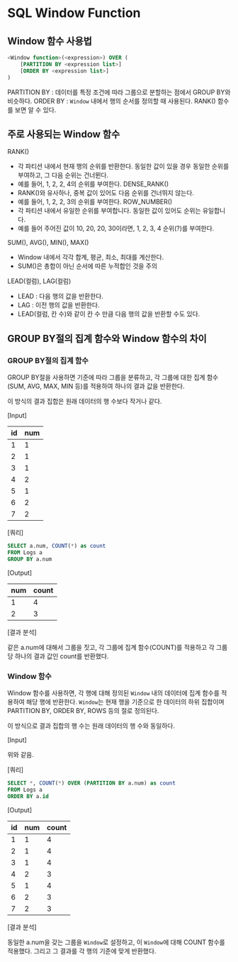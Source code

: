 # SQL Window Function

## Window 함수 사용법

```sql
<Window function>(<expression>) OVER (
    [PARTITION BY <expression list>]
    [ORDER BY <expression list>]
)
```

PARTITION BY : 데이터를 특정 조건에 따라 그룹으로 분할하는 점에서 GROUP BY와 비슷하다.
ORDER BY : `Window` 내에서 행의 순서를 정의할 때 사용된다. RANK() 함수를 보면 알 수 있다.

## 주로 사용되는 Window 함수

RANK()
 - 각 파티션 내에서 현재 행의 순위를 반환한다. 동일한 값이 있을 경우 동일한 순위를 부여하고, 그 다음 순위는 건너뛴다.
 - 예를 들어, 1, 2, 2, 4의 순위를 부여한다.
DENSE_RANK()
 - RANK()와 유사하나, 중복 값이 있어도 다음 순위를 건너뛰지 않는다.
 - 예를 들어, 1, 2, 2, 3의 순위를 부여한다.
ROW_NUMBER()
 - 각 파티션 내에서 유일한 순위를 부여합니다. 동일한 값이 있어도 순위는 유일합니다.
 - 예를 들어 주어진 값이 10, 20, 20, 30이라면, 1, 2, 3, 4 순위(?)를 부여한다.

SUM(), AVG(), MIN(), MAX()
 - Window 내에서 각각 합계, 평균, 최소, 최대를 계산한다.
 - SUM()은 총합이 아닌 순서에 따른 누적합인 것을 주의
 
LEAD(컬럼), LAG(컬럼)
 - LEAD : 다음 행의 값을 반환한다.
 - LAG : 이전 행의 값을 반환한다.
 - LEAD(컬럼, 칸 수)와 같이 칸 수 만큼 다음 행의 값을 반환할 수도 있다.

## GROUP BY절의 집계 함수와 Window 함수의 차이

### GROUP BY절의 집계 함수

GROUP BY절을 사용하면 기준에 따라 그룹을 분류하고, 각 그룹에 대한 집계 함수(SUM, AVG, MAX, MIN 등)를 적용하여 하나의 결과 값을 반환한다.

이 방식의 결과 집합은 원래 데이터의 행 수보다 작거나 같다.

[Input]

| id | num |
| -- | --- |
| 1  | 1   |
| 2  | 1   |
| 3  | 1   |
| 4  | 2   |
| 5  | 1   |
| 6  | 2   |
| 7  | 2   |

[쿼리]

```sql
SELECT a.num, COUNT(*) as count
FROM Logs a
GROUP BY a.num
```

[Output]

| num | count |
| --- | ----- |
| 1   | 4     |
| 2   | 3     |

[결과 분석]

같은 a.num에 대해서 그룹을 짓고, 각 그룹에 집계 함수(COUNT)를 적용하고 각 그룹당 하나의 결과 값인 count를 반환했다.


### Window 함수
Window 함수를 사용하면, 각 행에 대해 정의된 `Window` 내의 데이터에 집계 함수를 적용하여 해당 행에 반환한다. `Window`는 현재 행을 기준으로 한 데이터의 하위 집합이며 PARTITION BY, ORDER BY, ROWS 등의 절로 정의된다. 

이 방식으로 결과 집합의 행 수는 원래 데이터의 행 수와 동일하다.

[Input]

위와 같음.

[쿼리]

```sql
SELECT *, COUNT(*) OVER (PARTITION BY a.num) as count
FROM Logs a
ORDER BY a.id
```

[Output]

| id | num | count |
| -- | --- | ----- |
| 1  | 1   | 4     |
| 2  | 1   | 4     |
| 3  | 1   | 4     |
| 4  | 2   | 3     |
| 5  | 1   | 4     |
| 6  | 2   | 3     |
| 7  | 2   | 3     |

[결과 분석]

동일한 a.num을 갖는 그룹을 `Window`로 설정하고, 이 `Window`에 대해 COUNT 함수를 적용했다. 그리고 그 결과를 각 행의 기준에 맞게 반환했다.